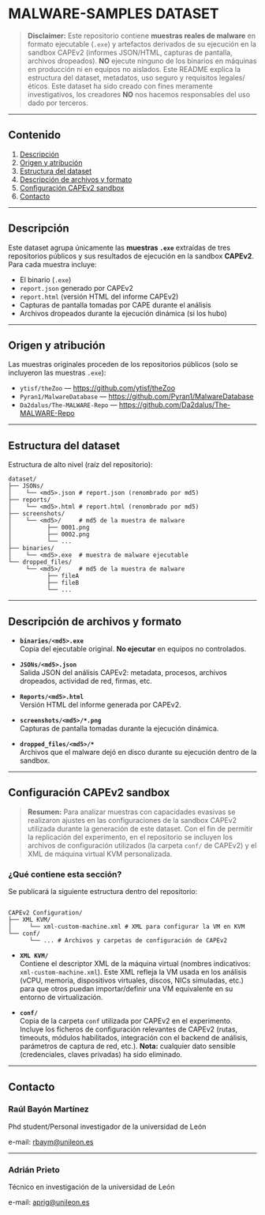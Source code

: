 
# MALWARE-SAMPLES DATASET
> **Disclaimer:** Este repositorio contiene **muestras reales de malware** en formato ejecutable (`.exe`) y artefactos derivados de su ejecución en la sandbox CAPEv2 (informes JSON/HTML, capturas de pantalla, archivos dropeados). **NO** ejecute ninguno de los binarios en máquinas en producción ni en equipos no aislados. Este README explica la estructura del dataset, metadatos, uso seguro y requisitos legales/éticos. Este dataset ha sido creado con fines meramente investigativos, los creadores **NO** nos hacemos responsables del uso dado por terceros.

---


## Contenido

1. [Descripción](#descripción)  
2. [Origen y atribución](#origen-y-atribución)  
3. [Estructura del dataset](#estructura-del-dataset)  
4. [Descripción de archivos y formato](#descripción-de-archivos-y-formato)  
5. [Configuración CAPEv2 sandbox](#configuración-capev2-sandbox)
6. [Contacto](#contacto)
---

## Descripción

Este dataset agrupa únicamente las **muestras `.exe`** extraídas de tres repositorios públicos y sus resultados de ejecución en la sandbox **CAPEv2**. Para cada muestra incluye:

- El binario (`.exe`)  
- `report.json` generado por CAPEv2
- `report.html` (versión HTML del informe CAPEv2)  
- Capturas de pantalla tomadas por CAPE durante el análisis  
- Archivos dropeados durante la ejecución dinámica (si los hubo)
---

## Origen y atribución

Las muestras originales proceden de los repositorios públicos (solo se incluyeron las muestras `.exe`):

- `ytisf/theZoo` — https://github.com/ytisf/theZoo  
- `Pyran1/MalwareDatabase` — https://github.com/Pyran1/MalwareDatabase  
- `Da2dalus/The-MALWARE-Repo` — https://github.com/Da2dalus/The-MALWARE-Repo
---


## Estructura del dataset

Estructura de alto nivel (raíz del repositorio):
```
dataset/
├── JSONs/ 
│    └── <md5>.json # report.json (renombrado por md5)
├── reports/
│    └── <md5>.html # report.html (renombrado por md5)
├── screenshots/
│    └── <md5>/     # md5 de la muestra de malware
│          ├── 0001.png
│          ├── 0002.png
│          └── ...
├── binaries/
│    └── <md5>.exe  # muestra de malware ejecutable
└── dropped_files/
     └── <md5>/     # md5 de la muestra de malware
           ├── fileA
           ├── fileB
           └── ...
```
---

## Descripción de archivos y formato

- **`binaries/<md5>.exe`**  
  Copia del ejecutable original. **No ejecutar** en equipos no controlados.

- **`JSONs/<md5>.json`**  
  Salida JSON del análisis CAPEv2: metadata, procesos, archivos dropeados, actividad de red, firmas, etc.

- **`Reports/<md5>.html`**  
  Versión HTML del informe generada por CAPEv2.

- **`screenshots/<md5>/*.png`**  
  Capturas de pantalla tomadas durante la ejecución dinámica.

- **`dropped_files/<md5>/*`**  
  Archivos que el malware dejó en disco durante su ejecución dentro de la sandbox.

---


## Configuración CAPEv2 sandbox

> **Resumen:** Para analizar muestras con capacidades evasivas se realizaron ajustes en las configuraciones de la sandbox CAPEv2 utilizada durante la generación de este dataset. Con el fin de permitir la replicación del experimento, en el repositorio se incluyen los archivos de configuración utilizados (la carpeta `conf/` de CAPEv2) y el XML de máquina virtual KVM personalizada.

### ¿Qué contiene esta sección?

Se publicará la siguiente estructura dentro del repositorio:
```

CAPEv2 Configuration/
├── XML KVM/
│     └── xml-custom-machine.xml # XML para configurar la VM en KVM
└── conf/
      └── ... # Archivos y carpetas de configuración de CAPEv2
```

- **`XML KVM/`**  
  Contiene el descriptor XML de la máquina virtual (nombres indicativos: `xml-custom-machine.xml`). Este XML refleja la VM usada en los análisis (vCPU, memoria, dispositivos virtuales, discos, NICs simuladas, etc.) para que otros puedan importar/definir una VM equivalente en su entorno de virtualización.

- **`conf/`**  
  Copia de la carpeta `conf` utilizada por CAPEv2 en el experimento. Incluye los ficheros de configuración relevantes de CAPEv2 (rutas, timeouts, módulos habilitados, integración con el backend de análisis, parámetros de captura de red, etc.). **Nota:** cualquier dato sensible (credenciales, claves privadas) ha sido eliminado.
---
## Contacto
### Raúl Bayón Martínez

Phd student/Personal investigador de la universidad de León

e-mail: rbaym@unileon.es

---

### Adrián Prieto

Técnico en investigación de la universidad de León

e-mail: aprig@unileon.es

